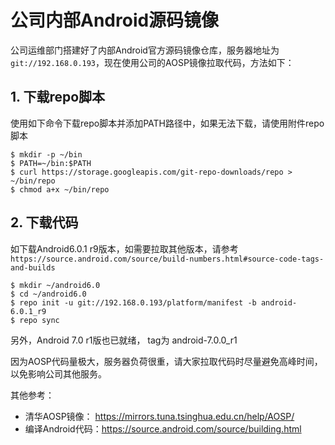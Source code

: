 # 公司内部Android源码镜像

公司运维部门搭建好了内部Android官方源码镜像仓库，服务器地址为`git://192.168.0.193`，现在使用公司的AOSP镜像拉取代码，方法如下：

## 1.  下载repo脚本

使用如下命令下载repo脚本并添加PATH路径中，如果无法下载，请使用附件repo脚本

```
$ mkdir -p ~/bin
$ PATH=~/bin:$PATH
$ curl https://storage.googleapis.com/git-repo-downloads/repo > ~/bin/repo
$ chmod a+x ~/bin/repo
```

## 2. 下载代码

如下载Android6.0.1 r9版本，如需要拉取其他版本，请参考 `https://source.android.com/source/build-numbers.html#source-code-tags-and-builds`

```
$ mkdir ~/android6.0
$ cd ~/android6.0
$ repo init -u git://192.168.0.193/platform/manifest -b android-6.0.1_r9
$ repo sync
```

另外，Android 7.0 r1版也已就绪， tag为 android-7.0.0_r1 

因为AOSP代码量极大，服务器负荷很重，请大家拉取代码时尽量避免高峰时间，以免影响公司其他服务。

其他参考：
- 清华AOSP镜像： https://mirrors.tuna.tsinghua.edu.cn/help/AOSP/ 
- 编译Android代码：https://source.android.com/source/building.html 